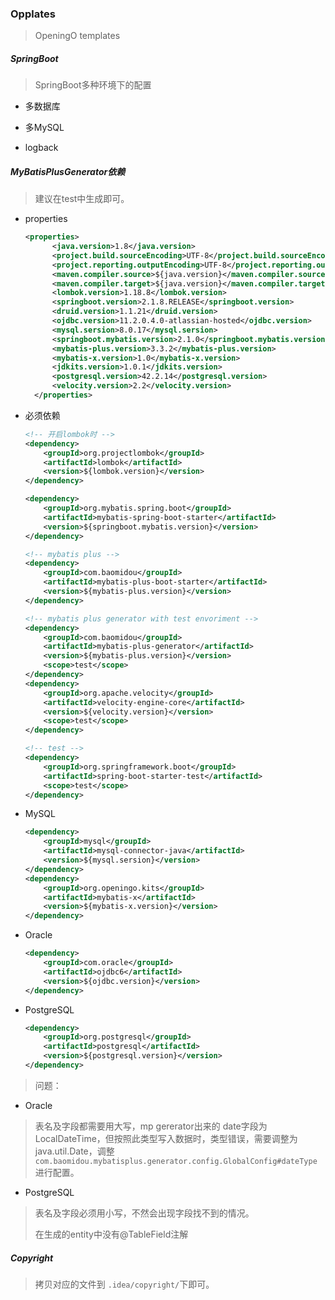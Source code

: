 ### Opplates

> OpeningO templates



##### SpringBoot

> SpringBoot多种环境下的配置

- 多数据库
- 多MySQL

- logback

##### MyBatisPlusGenerator依赖

> 建议在test中生成即可。

- properties

  ```xml
  <properties>
        <java.version>1.8</java.version>
        <project.build.sourceEncoding>UTF-8</project.build.sourceEncoding>
        <project.reporting.outputEncoding>UTF-8</project.reporting.outputEncoding>
        <maven.compiler.source>${java.version}</maven.compiler.source>
        <maven.compiler.target>${java.version}</maven.compiler.target>
        <lombok.version>1.18.8</lombok.version>
        <springboot.version>2.1.8.RELEASE</springboot.version>
        <druid.version>1.1.21</druid.version>
        <ojdbc.version>11.2.0.4.0-atlassian-hosted</ojdbc.version>
        <mysql.sersion>8.0.17</mysql.sersion>
        <springboot.mybatis.version>2.1.0</springboot.mybatis.version>
        <mybatis-plus.version>3.3.2</mybatis-plus.version>
        <mybatis-x.version>1.0</mybatis-x.version>
        <jdkits.version>1.0.1</jdkits.version>
        <postgresql.version>42.2.14</postgresql.version>
        <velocity.version>2.2</velocity.version>
    </properties>
  ```

- 必须依赖

  ```xml
  <!-- 开启lombok时 -->
  <dependency>
      <groupId>org.projectlombok</groupId>
      <artifactId>lombok</artifactId>
      <version>${lombok.version}</version>
  </dependency>
  
  <dependency>
      <groupId>org.mybatis.spring.boot</groupId>
      <artifactId>mybatis-spring-boot-starter</artifactId>
      <version>${springboot.mybatis.version}</version>
  </dependency>
  
  <!-- mybatis plus -->
  <dependency>
      <groupId>com.baomidou</groupId>
      <artifactId>mybatis-plus-boot-starter</artifactId>
      <version>${mybatis-plus.version}</version>
  </dependency>
  
  <!-- mybatis plus generator with test envoriment -->
  <dependency>
      <groupId>com.baomidou</groupId>
      <artifactId>mybatis-plus-generator</artifactId>
      <version>${mybatis-plus.version}</version>
      <scope>test</scope>
  </dependency>
  <dependency>
      <groupId>org.apache.velocity</groupId>
      <artifactId>velocity-engine-core</artifactId>
      <version>${velocity.version}</version>
      <scope>test</scope>
  </dependency>
  
  <!-- test -->
  <dependency>
      <groupId>org.springframework.boot</groupId>
      <artifactId>spring-boot-starter-test</artifactId>
      <scope>test</scope>
  </dependency>
  ```

- MySQL

  ```xml
  <dependency>
      <groupId>mysql</groupId>
      <artifactId>mysql-connector-java</artifactId>
      <version>${mysql.sersion}</version>
  </dependency>
  <dependency>
      <groupId>org.openingo.kits</groupId>
      <artifactId>mybatis-x</artifactId>
      <version>${mybatis-x.version}</version>
  </dependency>
  ```

- Oracle

  ```xml
  <dependency>
      <groupId>com.oracle</groupId>
      <artifactId>ojdbc6</artifactId>
      <version>${ojdbc.version}</version>
  </dependency>
  ```

- PostgreSQL

  ```xml
  <dependency>
      <groupId>org.postgresql</groupId>
      <artifactId>postgresql</artifactId>
      <version>${postgresql.version}</version>
  </dependency>
  ```

> 问题：

- Oracle

> 表名及字段都需要用大写，mp gererator出来的 date字段为LocalDateTime，但按照此类型写入数据时，类型错误，需要调整为java.util.Date，调整`com.baomidou.mybatisplus.generator.config.GlobalConfig#dateType`进行配置。

- PostgreSQL

> 表名及字段必须用小写，不然会出现字段找不到的情况。
>
> 在生成的entity中没有@TableField注解



##### Copyright

> 拷贝对应的文件到 `.idea/copyright/`下即可。

